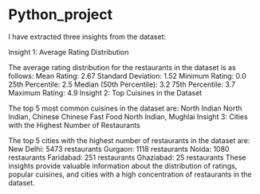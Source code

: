 # Python_project
I have extracted three insights from the dataset:

Insight 1: Average Rating Distribution

The average rating distribution for the restaurants in the dataset is as follows:
Mean Rating: 2.67
Standard Deviation: 1.52
Minimum Rating: 0.0
25th Percentile: 2.5
Median (50th Percentile): 3.2
75th Percentile: 3.7
Maximum Rating: 4.9
Insight 2: Top Cuisines in the Dataset

The top 5 most common cuisines in the dataset are:
North Indian
North Indian, Chinese
Chinese
Fast Food
North Indian, Mughlai
Insight 3: Cities with the Highest Number of Restaurants

The top 5 cities with the highest number of restaurants in the dataset are:
New Delhi: 5473 restaurants
Gurgaon: 1118 restaurants
Noida: 1080 restaurants
Faridabad: 251 restaurants
Ghaziabad: 25 restaurants
These insights provide valuable information about the distribution of ratings, popular cuisines, and cities with a high concentration of restaurants in the dataset. 
